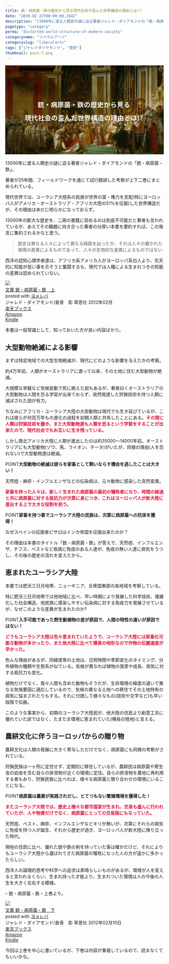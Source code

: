 ```yaml
---
title: 銃・病原菌・鉄の歴史から見る現代社会の歪んだ世界構造の理由とは!?
date: "2019-02-22T00:00:00.284Z"
description: "13000年に渡る人類史の謎に迫る著者ジャレド・ダイアモンドの「銃・病原菌・鉄」。著者が25年間、フィールドワークを通じて試行錯誤した考察が上下二巻にまとめられている。現代世界では、ユーラシア大陸系の民族が世界の富・権力を支配(特にヨーロッパ人がアメリカ・オーストラリア・アフリカ大陸の51%を征服)した世界構造だが、その理由は未だに明らかになっておらず。"
pagetype: "category"
perma: "distorted-world-structure-of-modern-society"
categoryname: "リベラルアーツ"
categoryslug: "liberalarts"
tags: ["ジャレドダイヤモンド", "歴史"]
thumbnail: post-7.png
---
```


![](./post-7.png)

13000年に渡る人類史の謎に迫る著者ジャレド・ダイアモンドの「銃・病原菌・鉄」。

著者が25年間、フィールドワークを通じて試行錯誤した考察が上下二巻にまとめられている。

現代世界では、ユーラシア大陸系の民族が世界の富・権力を支配(特にヨーロッパ人がアメリカ・オーストラリア・アフリカ大陸の51%を征服)した世界構造だが、その理由は未だに明らかになっておらず。

13000年の膨大な歴史を、二冊の書籍に収めるのは到底不可能だと著者も言われているが、あえてその難題に向き合った著者の分厚い本書を要約すれば、この発言に集約されるかなと思う。

> 歴史は異なる人々によって異なる経路を辿ったが、それは人々の置かれた環境の差異によるものであって、人々の生物的な差異によるものではない.

西洋の認知心理学者達は、アフリカ系アメリカ人がヨーロッパ系白人より、先天的に知能が低い事を示そうと奮闘するも、現代では人種による生まれつきの知能の差異は認められていない。

<div class="cstmreba"><div class="booklink-box"><div class="booklink-image"><a href="https://hb.afl.rakuten.co.jp/hgc/146fe51c.1fd043a3.146fe51d.605dc196/yomereba_main_201902202212061983?pc=http%3A%2F%2Fbooks.rakuten.co.jp%2Frb%2F11538935%2F%3Fscid%3Daf_ich_link_urltxt%26m%3Dhttp%3A%2F%2Fm.rakuten.co.jp%2Fev%2Fbook%2F" target="_blank"  rel="noopener noreferrer"><img src="https://thumbnail.image.rakuten.co.jp/@0_mall/book/cabinet/8780/9784794218780.jpg?_ex=160x160" style="border: none;" /></a></div><div class="booklink-info"><div class="booklink-name"><a href="https://hb.afl.rakuten.co.jp/hgc/146fe51c.1fd043a3.146fe51d.605dc196/yomereba_main_201902202212061983?pc=http%3A%2F%2Fbooks.rakuten.co.jp%2Frb%2F11538935%2F%3Fscid%3Daf_ich_link_urltxt%26m%3Dhttp%3A%2F%2Fm.rakuten.co.jp%2Fev%2Fbook%2F" target="_blank"  rel="noopener noreferrer">文庫 銃・病原菌・鉄　上</a><div class="booklink-powered-date">posted with <a href="https://yomereba.com" rel="nofollow noopener noreferrer" target="_blank">ヨメレバ</a></div></div><div class="booklink-detail">ジャレド・ダイアモンド/倉骨　彰 草思社 2012年02月    </div><div class="booklink-link2"><div class="shoplinkrakuten"><a href="https://hb.afl.rakuten.co.jp/hgc/146fe51c.1fd043a3.146fe51d.605dc196/yomereba_main_201902202212061983?pc=http%3A%2F%2Fbooks.rakuten.co.jp%2Frb%2F11538935%2F%3Fscid%3Daf_ich_link_urltxt%26m%3Dhttp%3A%2F%2Fm.rakuten.co.jp%2Fev%2Fbook%2F" target="_blank"  rel="noopener noreferrer">楽天ブックス</a></div><div class="shoplinkamazon"><a href="https://www.amazon.co.jp/exec/obidos/asin/4794218788/kanon123-22/" target="_blank"  rel="noopener noreferrer">Amazon</a></div><div class="shoplinkkindle"><a href="https://www.amazon.co.jp/gp/search?keywords=%95%B6%8C%C9%20%8Fe%81E%95a%8C%B4%8B%DB%81E%93S%81%40%8F%E3&__mk_ja_JP=%83J%83%5E%83J%83i&url=node%3D2275256051&tag=kanon123-22" target="_blank"  rel="noopener noreferrer">Kindle</a></div>                              	  	  	  	  	</div></div><div class="booklink-footer"></div></div></div>

本書は一般常識として、知っておいた方が良い内容ばかり。

## 大型動物絶滅による影響

まずは特定地域での大型生物絶滅が、現代にどのような影響を与えたかの考察。

約4万年前、人類がオーストラリアに渡って以来、その土地に住む大型動物が絶滅。

大規模な旱魃など気候変動で死に絶えた説もあるが、著者曰くオーストラリアの大型動物は人間を恐る学習が出来ておらず、突然発達した狩猟技術を持つ人類に滅ぼされた説が有力。

ちなみにアフリカ・ユーラシア大陸の大型動物は現代でも生き延びているが、これは彼らが何百万年もの進化の過程を初期人類と共有したことにある。<span style="color: crimson; font-weight: bold;">その間に人類は狩猟技術を磨き、また大型動物達も人類を恐るという学習をすることが出来たので、現代社会でもお互いに生き残っている。</span>

しかし南北アメリカ大陸に人類が進出したのは約35000〜14000年前。オーストラリアにも大型動物(ゾウ、馬、ライオン、チータ)がいたが、同様の理由(人を恐れない)で大型動物達は絶滅。

<span class="mark">POINT</span>**大型動物の絶滅は彼らを家畜として飼いならす機会を逃したことは大きい！**

天然痘・麻疹・インフルエンザなどの伝染病は、元々動物に感染した突然変異。

<span style="color: crimson; font-weight: bold;">家畜を持った人々は、新しく生まれた病原菌の最初の犠牲者になり、時間の経過と共に病原菌に対する抵抗力が次第に身につき、これはヨーロッパ人が新大陸に進出する上で大きな役割を担う。</span>

<span class="mark">POINT</span>**家畜を持つ事でユーラシア大陸の民族は、次第に病原菌への抗体を獲得！**

なぜスペインの征服者ピサロはインカ帝国を征服出来たのか？

その理由は本書のタイトル「銃・病原菌・鉄」が答えで、天然痘、インフルエンザ、チフス、ペストなど疾病に免疫のある人達が、免疫の無い人達に病気をうつし、その後の歴史の流れを変えたから。

## 恵まれたユーラシア大陸

本書では肥沃三日月地帯、ニューギニア、合衆国東部の各地域を考察している。

特に肥沃三日月地帯では他地域に比べ、早い時期により発展した科学技術、複雑化した社会構造、他民族に感染しやすい伝染病に対する免疫力を発展させているが、なぜこのような差異が生まれたのか?

<span class="mark">POINT</span>**入手可能であった野生動植物の差が原因で、人間の特性の違いが原因ではない！**

<span style="color: crimson; font-weight: bold;">どうもユーラシア大陸は色々恵まれていたようで、ユーラシア大陸には家畜化可能な動物が多かったり、また他大陸に比べて横長の地形なので作物の伝搬速度が早かった。</span>

色んな理由があるが、同緯度帯の土地は、日照時間や季節変化のタイミング、分布植物の種類や生態系が似ている。気候が異なれば植物の発芽や成長、病気に対する抵抗力も変化。

植物だけでなく、我々人間も含めた動物もそうだが、生存環境の緯度の違いで異なる気候要因に適応しているので、気候の異なる土地への移住でその土地特有の病気に悩まされたりもする。それに付随して様々なもの(技術や文字など)も早い段階で伝搬。

このような事実から、初期のユーラシア大陸民が、他大陸の住民より創意工夫に優れていた訳ではなく、たまたま環境に恵まれていた(横長の陸地)と言える。

## 農耕文化に伴うヨーロッパからの贈り物

農耕文化は人類の発展に大きく寄与しただけでなく、病原菌にも同様の考察がされている。

狩猟民族は一ヶ所に定住せず、定期的に移住しているが、農耕民は病原菌や寄生虫の幼虫を含む自らの排泄物が近くの環境に定住。自らの排泄物を農地に再利用する者もおり、狩猟民族に比べれば、様々な病原菌と隣り合わせの環境にいることになる。

<span class="mark">POINT</span>**病原菌は農業が実践されだし、とてつもない繁殖環境を獲得した！**

<span style="color: crimson; font-weight: bold;">またユーラシア大陸では、歴史上様々な都市国家が生まれ、交易も盛んに行われていたが、人や物資だけでなく、病原菌にとっての交易路にもなっていた。</span>

天然痘、ペスト、麻疹、インフルエンザなどキリが無いが、次第にそれらの病気に免疫を持つ人が誕生、それから歴史が過ぎ、ヨーロッパ人が新大陸に降り立った時代。

現地の住民に比べ、優れた銃や鉄の剣を持っていた事は確かだけど、それによりもユーラシア大陸から運ばれてきた病原菌の犠牲になった人の方が遥かに多かったらしい。

西洋人の論理的思考や科学への追求は素晴らしいものがあるが、環境が人を変えると言われるくらい、生まれ持った才能より、生まれついた環境は人の今後の人生を大きく左右する模様。

– 銃・病原菌・鉄・上巻より。

<div class="cstmreba"><div class="booklink-box"><div class="booklink-image"><a href="https://hb.afl.rakuten.co.jp/hgc/146fe51c.1fd043a3.146fe51d.605dc196/yomereba_main_201902231122257906?pc=http%3A%2F%2Fbooks.rakuten.co.jp%2Frb%2F11538936%2F%3Fscid%3Daf_ich_link_urltxt%26m%3Dhttp%3A%2F%2Fm.rakuten.co.jp%2Fev%2Fbook%2F" target="_blank"  rel="noopener noreferrer"><img src="https://thumbnail.image.rakuten.co.jp/@0_mall/book/cabinet/8797/9784794218797.jpg?_ex=160x160" style="border: none;" /></a></div><div class="booklink-info"><div class="booklink-name"><a href="https://hb.afl.rakuten.co.jp/hgc/146fe51c.1fd043a3.146fe51d.605dc196/yomereba_main_201902231122257906?pc=http%3A%2F%2Fbooks.rakuten.co.jp%2Frb%2F11538936%2F%3Fscid%3Daf_ich_link_urltxt%26m%3Dhttp%3A%2F%2Fm.rakuten.co.jp%2Fev%2Fbook%2F" target="_blank"  rel="noopener noreferrer">文庫 銃・病原菌・鉄　下</a><div class="booklink-powered-date">posted with <a href="https://yomereba.com" rel="nofollow noopener noreferrer" target="_blank">ヨメレバ</a></div></div><div class="booklink-detail">ジャレド・ダイアモンド/倉骨　彰 草思社 2012年02月10日    </div><div class="booklink-link2"><div class="shoplinkrakuten"><a href="https://hb.afl.rakuten.co.jp/hgc/146fe51c.1fd043a3.146fe51d.605dc196/yomereba_main_201902231122257906?pc=http%3A%2F%2Fbooks.rakuten.co.jp%2Frb%2F11538936%2F%3Fscid%3Daf_ich_link_urltxt%26m%3Dhttp%3A%2F%2Fm.rakuten.co.jp%2Fev%2Fbook%2F" target="_blank"  rel="noopener noreferrer">楽天ブックス</a></div><div class="shoplinkamazon"><a href="https://www.amazon.co.jp/exec/obidos/asin/4794218796/kanon123-22/" target="_blank"  rel="noopener noreferrer">Amazon</a></div><div class="shoplinkkindle"><a href="https://www.amazon.co.jp/gp/search?keywords=%95%B6%8C%C9%20%8Fe%81E%95a%8C%B4%8B%DB%81E%93S%81%40%89%BA&__mk_ja_JP=%83J%83%5E%83J%83i&url=node%3D2275256051&tag=kanon123-22" target="_blank"  rel="noopener noreferrer">Kindle</a></div>                              	  	  	  	  	</div></div><div class="booklink-footer"></div></div></div>

今回は上巻を中心に書いているが、下巻は内容が重複しているので、読まなくてもいいかな。